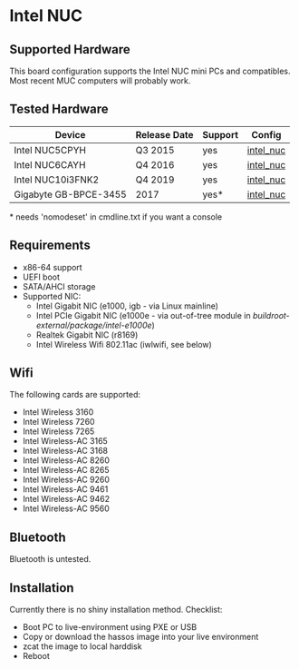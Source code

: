 # Intel NUC

## Supported Hardware

This board configuration supports the Intel NUC mini PCs and compatibles. Most recent MUC computers will probably work.

## Tested Hardware

| Device                | Release Date | Support | Config      |
|-----------------------|--------------|---------|-------------|
| Intel NUC5CPYH        | Q3 2015      | yes     | [intel_nuc](../../../buildroot-external/configs/intel_nuc_defconfig) |
| Intel NUC6CAYH        | Q4 2016      | yes     | [intel_nuc](../../../buildroot-external/configs/intel_nuc_defconfig) |
| Intel NUC10i3FNK2     | Q4 2019      | yes     | [intel_nuc](../../../buildroot-external/configs/intel_nuc_defconfig) |
| Gigabyte GB-BPCE-3455 | 2017         | yes*    | [intel_nuc](../../../buildroot-external/configs/intel_nuc_defconfig) |

\* needs 'nomodeset' in cmdline.txt if you want a console


## Requirements

- x86-64 support
- UEFI boot
- SATA/AHCI storage
- Supported NIC:
  - Intel Gigabit NIC (e1000, igb - via Linux mainline)
  - Intel PCIe Gigabit NIC (e1000e - via out-of-tree module in *buildroot-external/package/intel-e1000e*)
  - Realtek Gigabit NIC (r8169)
  - Intel Wireless Wifi 802.11ac (iwlwifi, see below)

## Wifi

The following cards are supported:

- Intel Wireless 3160
- Intel Wireless 7260
- Intel Wireless 7265
- Intel Wireless-AC 3165
- Intel Wireless-AC 3168
- Intel Wireless-AC 8260
- Intel Wireless-AC 8265
- Intel Wireless-AC 9260
- Intel Wireless-AC 9461
- Intel Wireless-AC 9462
- Intel Wireless-AC 9560

## Bluetooth

Bluetooth is untested.

## Installation

Currently there is no shiny installation method. Checklist:
- Boot PC to live-environment using PXE or USB
- Copy or download the hassos image into your live environment
- zcat the image to local harddisk
- Reboot
